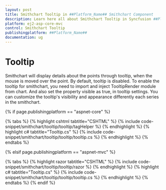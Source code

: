 ```yaml
---
layout: post
title: Smithchart Tooltip in ##Platform_Name## Smithchart Component
description: Learn here all about Smithchart Tooltip in Syncfusion ##Platform_Name## Smithchart component of Syncfusion Essential JS 2 and more.
platform: ej2-asp-core-mvc
control: Smithchart Tooltip
publishingplatform: ##Platform_Name##
documentation: ug
---
```



# Tooltip

Smithchart will display details about the points through tooltip, when the mouse is moved over the point. By default, tooltip is disabled. To enable the tooltip for smithchart, you need to import and inject TooltipRender module from chart. And also set the property visible as true, in tooltip settings. You can customize the tooltip's visibility and appearance differently each series in the smithchart.

{% if page.publishingplatform == "aspnet-core" %}

{% tabs %}
{% highlight cshtml tabtitle="CSHTML" %}
{% include code-snippet/smithchart/tooltip/tooltip/tagHelper %}
{% endhighlight %}
{% highlight c# tabtitle="Tooltip.cs" %}
{% include code-snippet/smithchart/tooltip/tooltip/tooltip.cs %}
{% endhighlight %}
{% endtabs %}

{% elsif page.publishingplatform == "aspnet-mvc" %}

{% tabs %}
{% highlight razor tabtitle="CSHTML" %}
{% include code-snippet/smithchart/tooltip/tooltip/razor %}
{% endhighlight %}
{% highlight c# tabtitle="Tooltip.cs" %}
{% include code-snippet/smithchart/tooltip/tooltip/tooltip.cs %}
{% endhighlight %}
{% endtabs %}
{% endif %}

